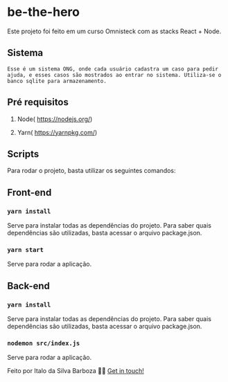 <h1>be-the-hero</h1> Este projeto foi feito em um curso Omnisteck com as stacks React + Node.

## Sistema
    Esse é um sistema ONG, onde cada usuário cadastra um caso para pedir ajuda, e esses casos são mostrados ao entrar no sistema. Utiliza-se o banco sqlite para armazenamento.

## Pré requisitos

1) Node( https://nodejs.org/)

2) Yarn( https://yarnpkg.com/)

## Scripts

Para rodar o projeto, basta utilizar os seguintes comandos:

## Front-end

### `yarn install`

Serve para instalar todas as dependências do projeto. Para saber quais dependências são utilizadas, basta acessar o arquivo package.json.

### `yarn start`

Serve para rodar a aplicação.

## Back-end

### `yarn install`

Serve para instalar todas as dependências do projeto. Para saber quais dependências são utilizadas, basta acessar o arquivo package.json.

### `nodemon src/index.js`

Serve para rodar a aplicação.

Feito por Italo da Silva Barboza 👋🏻 [Get in touch!](https://github.com/Italosbarboza/)